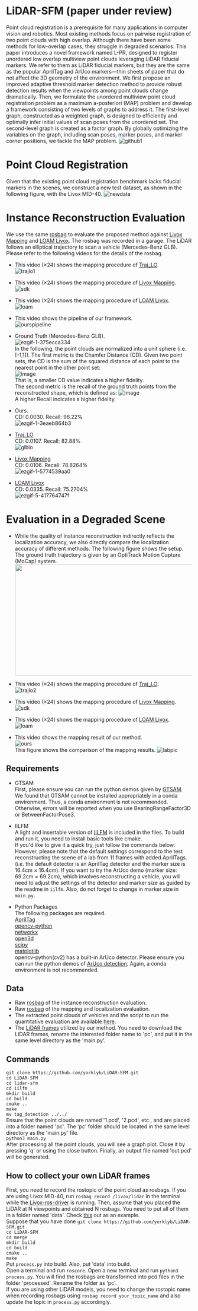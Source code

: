 # LiDAR-SFM (paper under review)
Point cloud registration is a prerequisite for many applications in computer vision and robotics. Most existing methods focus on pairwise registration of two point clouds with high overlap. Although there have been some methods for low-overlap cases, they struggle in degraded scenarios. This paper introduces a novel framework named L-PR, designed to register unordered low overlap multiview point clouds leveraging LiDAR fiducial markers. We refer to them as LiDAR fiducial markers, but they are the same as the popular AprilTag and ArUco markers—thin sheets of paper that do not affect the 3D geometry of the environment. We first propose an improved adaptive threshold marker detection method to provide robust detection results when the viewpoints among point clouds change dramatically. Then, we formulate the unordered multiview point cloud registration problem as a maximum a-posteriori (MAP) problem and develop a framework consisting of two levels of graphs to address it. The first-level graph, constructed as a weighted graph, is designed to efficiently and optimally infer initial values of scan poses from the unordered set. The second-level graph is created as a factor graph. By globally optimizing the variables on the graph, including scan poses, marker poses, and marker corner positions, we tackle the MAP problem.
![github1](https://github.com/yorklyb/LiDAR-SFM/assets/58899542/66a9c4a3-02bb-4d3e-9a77-b644411fa6d5)

# Point Cloud Registration
Given that the existing point cloud registration benchmark lacks fiducial markers in the scenes, we construct a new test dataset, as shown in the following figure, with the Livox MID-40.
![newdata](https://github.com/yorklyb/LiDAR-SFM/assets/58899542/fef4d71f-3ff3-4bb9-96ca-150a54d7b076)

# Instance Reconstruction Evaluation
We use the same [rosbag](https://drive.google.com/file/d/1WpoWz7d5rv1s7l6DpmfL7u7jyJ3XLOmj/view?usp=sharing) to evaluate the proposed method against  [Livox Mapping](https://github.com/Livox-SDK/livox_mapping) and [LOAM Livox](https://github.com/hku-mars/loam_livox). The rosbag was recorded in a garage. The LiDAR follows an elliptical trajectory to scan a vehicle (Mercedes-Benz GLB).  Please refer to the following videos for the details of the rosbag. <br>

*  This video (×24) shows the mapping procedure of [Traj_LO](https://github.com/kevin2431/Traj-LO).  <br>
![trajlo1](https://github.com/yorklyb/LiDAR-SFM/assets/58899542/809eeaf4-1b2b-4466-916a-73f585e6c724)

*  This video (×24) shows the mapping procedure of [Livox Mapping](https://github.com/Livox-SDK/livox_mapping).  <br>
![sdk](https://github.com/yorklyb/LiDAR-SFM/assets/58899542/1bd0ec6b-c086-4b53-a252-d9babfbaa6df)  <br>
*  This video (×24) shows the mapping procedure of [LOAM Livox](https://github.com/hku-mars/loam_livox). <br>
![loam](https://github.com/yorklyb/LiDAR-SFM/assets/58899542/6bfeaa09-8a47-4818-904d-7ea4fe851de4) <br>
* This video shows the pipeline of our framework. <br>
![ourspipeline](https://github.com/yorklyb/LiDAR-SFM/assets/58899542/79f8d989-bc41-45f9-a1f0-e46cdf860257)

* Ground Truth (Mercedes-Benz GLB). <br>
![ezgif-1-375ecca334](https://github.com/yorklyb/LiDAR-SFM/assets/58899542/a1eba0cf-f41f-4d7a-89e3-4e31194c628a) <br>
In the following, the point clouds are normalized into a unit sphere (i.e. [-1,1]). The first metric is the Chamfer Distance (CD). Given two point sets, the CD is the sum of the squared distance of each point to the nearest point in the other point set: <br>
![image](https://github.com/yorklyb/LiDAR-SFM/assets/58899542/8d8f31d4-5bf2-4f58-b0ca-3e1c3cc5380b)<br>
That is, a smaller CD value indicates a higher fidelity.<br>
The second metric is  the recall of the ground truth points from the reconstructed shape, which is defined as:
![image](https://github.com/yorklyb/LiDAR-SFM/assets/58899542/db61932e-8bee-4bb6-9c09-89f159e6c149) <br>
A higher Recall indicates a higher fidelity. <br>
* Ours. <br>
CD: 0.0030. Recall: 96.22% <br>
![ezgif-1-3eaeb864b3](https://github.com/yorklyb/LiDAR-SFM/assets/58899542/939e7ca6-b916-4831-a24d-869b6dc61686)
* [Traj_LO](https://github.com/kevin2431/Traj-LO) <br>
CD: 0.0107. Recall: 82.88% <br>
![glblo](https://github.com/yorklyb/LiDAR-SFM/assets/58899542/8ba4221c-e3ae-4bf6-be8e-fdc32f319643)
* [Livox Mapping](https://github.com/Livox-SDK/livox_mapping) <br>
CD: 0.0106. Recall: 78.8264% <br>
![ezgif-1-5774539aa0](https://github.com/yorklyb/LiDAR-SFM/assets/58899542/cdaa5904-da4d-46ed-9f7a-9b063fd5c1df)
* [LOAM Livox](https://github.com/hku-mars/loam_livox) <br>
CD: 0.0335. Recall: 75.2704%<br>
![ezgif-5-417764747f](https://github.com/yorklyb/LiDAR-SFM/assets/58899542/264ba542-7c4e-4f93-b0d3-6430ed96a920)<br>

# Evaluation in a Degraded Scene
* While the quality of instance reconstruction indirectly reflects the localization accuracy, we also directly compare the localization accuracy of different methods. The following figure shows the setup. The ground truth
trajectory is given by an OptiTrack Motion Capture (MoCap) system. <br>
<img width="600" height="300" src="https://github.com/yorklyb/LiDAR-SFM/assets/58899542/640dec4f-64a6-4136-966c-483df4a9412b"/> <br>

*  This video (×24) shows the mapping procedure of [Traj_LO](https://github.com/kevin2431/Traj-LO).  <br>
![trajlo2](https://github.com/yorklyb/LiDAR-SFM/assets/58899542/183f7558-8c09-48a2-9e39-0e2b95619735)

*  This video (×24) shows the mapping procedure of [Livox Mapping](https://github.com/Livox-SDK/livox_mapping).  <br>
![sdk](https://github.com/yorklyb/LiDAR-SFM/assets/58899542/cacded49-3a75-4f83-a1f8-64c22c6f39c9)<br>
*  This video (×24) shows the mapping procedure of [LOAM Livox](https://github.com/hku-mars/loam_livox). <br>
![loam](https://github.com/yorklyb/LiDAR-SFM/assets/58899542/62611bab-44fc-4f15-b72b-edbb043aea41)<br>
*  This video shows the mapping result of our method. <br>
![ours](https://github.com/yorklyb/LiDAR-SFM/assets/58899542/e89f96dd-fecf-4eae-9b5c-07a2fc340d41) <br>
This figure shows the comparison of the mapping results. 
![labpic](https://github.com/yorklyb/LiDAR-SFM/assets/58899542/81d7f4fb-6b81-4dee-8490-1410906b4284)


## Requirements
* GTSAM <br>
First, please ensure you can run the python demos given by [GTSAM](https://github.com/borglab/gtsam/tree/develop).<br>
We found that GTSAM cannot be installed appropriately in a conda environment. Thus, a conda environment is not recommended. Otherwise, errors will be reported when you use BearingRangeFactor3D or BetweenFactorPose3.

* IILFM <br>
A light and insertable version of [IILFM](https://github.com/York-SDCNLab/IILFM) is included in the files. To build and run it, you need to install basic tools like cmake.<br>
If you'd like to give it a quick try, just follow the commands below. However, please note that the default settings correspond to the test reconstructing the scene of a lab from 11 frames with added AprilTags. (i.e. the default detector is an AprilTag detector and the marker size is 16.4cm × 16.4cm). If you want to try the ArUco demo (marker size: 69.2cm × 69.2cm), which involves reconstructing a vehicle, you will need to adjust the settings of the detector and marker size as guided by the readme in ```iilfm```. Also, do not forget to change in marker size in ```main.py```.
* Python Packages <br>
The following packages are required. <br>
[AprilTag](https://pypi.org/project/apriltag/) <br>
[opencv-python](https://pypi.org/project/opencv-python/)<br>
[networkx](https://pypi.org/project/networkx/) <br>
[open3d](https://pypi.org/project/open3d/) <br>
[scipy](https://scipy.org/install/) <br>
[matplotlib](https://pypi.org/project/matplotlib/)<br>
opencv-python(cv2) has a built-in ArUco detector. Please ensure you can run the python demos of [ArUco detection](https://pyimagesearch.com/2020/12/21/detecting-aruco-markers-with-opencv-and-python/). Again, a conda environment is not recommended. <br>

## Data
* Raw [rosbag](https://drive.google.com/file/d/1WpoWz7d5rv1s7l6DpmfL7u7jyJ3XLOmj/view?usp=sharing) of the instance reconstruction evaluation.
* Raw [rosbag](https://drive.google.com/file/d/1mD_iukNYWuMu_6VKfMzh-utSH37x2Nzp/view?usp=sharing) of the mapping and localization evaluation.
* The extracted point clouds of vehicles and the script to run the quantitative evaluation are available [here](https://drive.google.com/drive/folders/1YU-PE9-gMEJdje15EafGrvCsyj_rjSE7?usp=sharing). 
* The [LiDAR frames]( https://drive.google.com/drive/folders/1oNh-m1SjBqDn8nn_UA-1GsP4ciWXqXe2?usp=sharing) utilized by our method. You need to download the LiDAR frames, rename the interested folder name to 'pc', and put it in the same level directory as the 'main.py'.


## Commands
```git clone https://github.com/yorklyb/LiDAR-SFM.git```<br>
```cd LiDAR-SFM```<br>
```cd lidar-sfm```<br>
```cd iilfm```<br>
```mkdir build```<br>
```cd build```<br>
```cmake ..```<br>
```make```<br>
```mv tag_detection ../../```<br>
Ensure that the point clouds are named '1.pcd', '2.pcd', etc., and are placed into a folder named 'pc'. The 'pc' folder should be located in the same level directory as the 'main.py' file. <br>
```python3 main.py```<br>
After processing all the point clouds, you will see a graph plot. Close it by pressing 'q' or using the close button. Finally, an output file named 'out.pcd' will be generated.

## How to collect your own LiDAR frames
First, you need to record the rostopic of the point cloud as rosbags. If you are using Livox MID-40, run ```rosbag record /livox/lidar``` in the terminal while the [Livox-ros-driver](https://github.com/Livox-SDK/livox_ros_driver) is running. Then, assume that you placed the LiDAR at N viewpoints and obtained N rosbags. You need to put all of them in a folder named 'data'. Check [this](https://drive.google.com/drive/folders/1oIFrRUfthl8H2kJgLHibkD6SlCBlg2uB?usp=sharing) out as an example. <br>
Suppose that you have done ```git clone https://github.com/yorklyb/LiDAR-SFM.git```<br>
```cd LiDAR-SFM```<br>
```cd merge```<br>
```mkdir build```<br>
```cd build```<br>
```cmake ..```<br>
```make```<br>
Put ```process.py``` into build. Also, put 'data' into build.<br>
Open a terminal and run ```roscore```.
Open a new terminal and run ```python3 process.py```. You will find the rosbags are transformed into pcd files in the folder 'processed'. Rename the folder as 'pc'.<br>
If you are using other LiDAR models, you need to change the rostopic name when recording rosbags using ```rosbag record your_topic_name``` and also update the topic in ```process.py``` accordingly.
